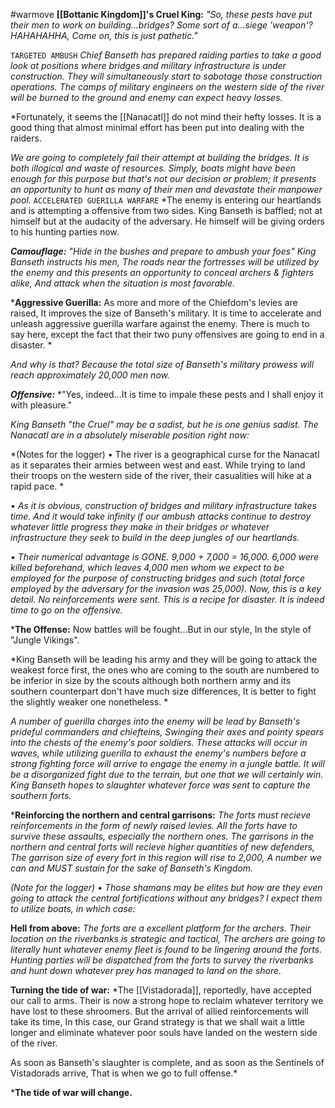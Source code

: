 #warmove 
**[[Bottanic Kingdom]]'s Cruel King:**
*"So, these pests have put their men to work on building...bridges? Some sort of a...siege 'weapon'? HAHAHAHHA, Come on, this is just pathetic."*

```TARGETED AMBUSH```
*Chief Banseth has prepared raiding parties to take a good look at positions where bridges and military infrastructure is under construction. They will simultaneously start to sabotage those construction operations. The camps of military engineers on the western side of the river will be burned to the ground and enemy can expect heavy losses.*

*Fortunately, it seems the [[Nanacatl]] do not mind their hefty losses. It is a good thing that almost minimal effort has been put into dealing with the raiders. 

*We are going to completely fail their attempt at building the bridges. It is both illogical and waste of resources. Simply, boats might have been enough for this purpose but that's not our decision or problem; it presents an opportunity to hunt as many of their men and devastate their manpower pool.*
```ACCELERATED GUERILLA WARFARE```
*The enemy is entering our heartlands and is attempting a offensive from two sides. King Banseth is baffled; not at himself but at the audacity of the adversary. He himself will be giving orders to his hunting parties now.

*__Camouflage:__ "Hide in the bushes and prepare to ambush your foes" King Banseth instructs his men, The roads near the fortresses will be utilized by the enemy and this presents an opportunity to conceal archers & fighters alike, And attack when the situation is most favorable.*

*__Aggressive Guerilla:__ As more and more of the Chiefdom's levies are raised, It improves the size of Banseth's military. It is time to accelerate and unleash aggressive guerilla warfare against the enemy. There is much to say here, except the fact that their two puny offensives are going to end in a disaster. *

*And why is that? Because the total size of Banseth's military prowess will reach approximately 20,000 men now.*

***Offensive:***
*"Yes, indeed...It is time to impale these pests and I shall enjoy it with pleasure."

*King Banseth "the Cruel" may be a sadist, but he is one genius sadist. The Nanacatl are in a absolutely miserable position right now:*

*(Notes for the logger)
• The river is a geographical curse for the Nanacatl as it separates their armies between west and east. While trying to land their troops on the western side of the river, their casualities will hike at a rapid pace. *

*• As it is obvious, construction of bridges and military infrastructure takes time. And it would take infinity if our ambush attacks continue to destroy whatever little progress they make in their bridges or whatever infrastructure they seek to build in the deep jungles of our heartlands.*

*• Their numerical advantage is GONE. 9,000 + 7,000 = 16,000. 6,000 were killed beforehand, which leaves 4,000 men whom we expect to be employed for the purpose of constructing bridges and such (total force employed by the adversary for the invasion was 25,000). Now, this is a key detail. No reinforcements were sent. This is a recipe for disaster. It is indeed time to go on the offensive.*

*__The Offense:__ Now battles will be fought...But in our style, In the style of "Jungle Vikings".

*King Banseth will be leading his army and they will be going to attack the weakest force first, the ones who are coming to the south are numbered to be inferior in size by the scouts although both northern army and its southern counterpart don't have much size differences, It is better to fight the slightly weaker one nonetheless. *

*A number of guerilla charges into the enemy will be lead by Banseth's prideful commanders and chiefteins, Swinging their axes and pointy spears into the chests of the enemy's poor soldiers. These attacks will occur in waves, while utilizing guerilla to exhaust the enemy's numbers before a strong fighting force will arrive to engage the enemy in a jungle battle. It will be a disorganized fight due to the terrain, but one that we will certainly win. King Banseth hopes to slaughter whatever force was sent to capture the southern forts.*

***Reinforcing the northern and central garrisons:** *The forts must recieve reinforcements in the form of newly raised levies. All the forts have to survive these assaults, especially the northern ones. The garrisons in the northern and central forts will recieve higher quantities of new defenders, The garrison size of every fort in this region will rise to 2,000, A number we can and MUST sustain for the sake of Banseth's Kingdom.*

*(Note for the logger)
• Those shamans may be elites but how are they even going to attack the central fortifications without any bridges? I expect them to utilize boats, in which case:*

__**Hell from above:**__ *The forts are a excellent platform for the archers. Their location on the riverbanks is strategic and tactical, The archers are going to literally hunt whatever enemy fleet is found to be lingering around the forts. Hunting parties will be dispatched from the forts to survey the riverbanks and hunt down whatever prey has managed to land on the shore.*

**Turning the tide of war:**
*The [[Vistadorada]], reportedly, have accepted our call to arms. Their is now a strong hope to reclaim whatever territory we have lost to these shroomers. But the arrival of allied reinforcements will take its time, In this case, our Grand strategy is that we shall wait a little longer and eliminate whatever poor souls have landed on the western side of the river. 

As soon as Banseth's slaughter is complete, and as soon as the Sentinels of Vistadorads arrive, That is when we go to full offense.*

***The tide of war will change.**